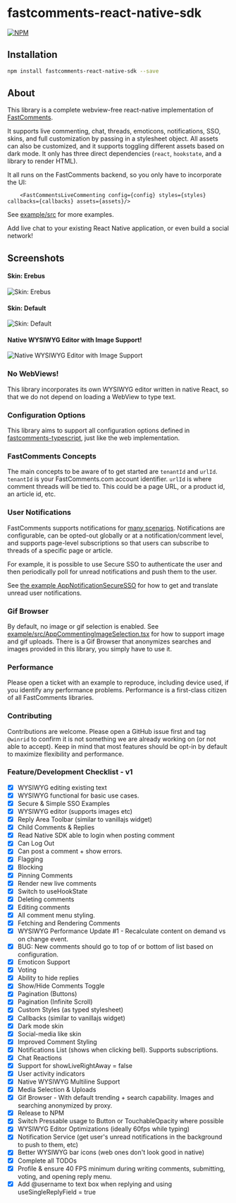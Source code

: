# fastcomments-react-native-sdk

[![NPM](https://img.shields.io/npm/v/fastcomments-react-native-sdk.svg)](https://www.npmjs.com/package/fastcomments-react-native-sdk)

## Installation

```sh
npm install fastcomments-react-native-sdk --save
```

## About

This library is a complete webview-free react-native implementation of [FastComments](https://fastcomments.com).

It supports live commenting, chat, threads, emoticons, notifications, SSO, skins, and full customization by passing in a stylesheet object. All assets
can also be customized, and it supports toggling different assets based on dark mode. It only has three direct dependencies (`react`, `hookstate`, and a library to render HTML).

It all runs on the FastComments backend, so you only have to incorporate the UI:

```tsx
    <FastCommentsLiveCommenting config={config} styles={styles} callbacks={callbacks} assets={assets}/>
```

See [example/src](./example/src) for more examples.

Add live chat to your existing React Native application, or even build a social network!

## Screenshots

#### Skin: Erebus
![Skin: Erebus](./example/screenshots/skin-erebus.PNG)
#### Skin: Default
![Skin: Default](./example/screenshots/skin-default.PNG)
#### Native WYSIWYG Editor with Image Support!
![Native WYSIWYG Editor with Image Support](./example/screenshots/native-wysiwyg.PNG)

### No WebViews!

This library incorporates its own WYSIWYG editor written in native React, so that we do not depend on loading a WebView to type text.

### Configuration Options

This library aims to support all configuration options defined in [fastcomments-typescript](https://github.com/FastComments/fastcomments-typescript/blob/main/src/fast-comments-comment-widget-config.ts), just like the web implementation.

### FastComments Concepts

The main concepts to be aware of to get started are `tenantId` and `urlId`. `tenantId` is your FastComments.com account identifier. `urlId` is where comment threads
will be tied to. This could be a page URL, or a product id, an article id, etc.

### User Notifications

FastComments supports notifications for [many scenarios](https://docs.fastcomments.com/guide-notifications.html). Notifications are configurable,
can be opted-out globally or at a notification/comment level, and supports page-level subscriptions so that users can subscribe to threads of a
specific page or article.

For example, it is possible to use Secure SSO to authenticate the user and then periodically poll for unread notifications and push them to the user.

See [the example AppNotificationSecureSSO](./example/src/AppNotificationsSecureSSO.tsx) for how to get and translate unread user notifications.

### Gif Browser

By default, no image or gif selection is enabled. See [example/src/AppCommentingImageSelection.tsx](./example/src/AppCommentingImageSelection.tsx) for how
to support image and gif uploads. There is a Gif Browser that anonymizes searches and images provided in this library, you simply have to use it.

### Performance

Please open a ticket with an example to reproduce, including device used, if you identify any performance problems. Performance is a first-class citizen
of all FastComments libraries.

### Contributing

Contributions are welcome. Please open a GitHub issue first and tag `@winrid` to confirm it is not something we are already working on (or not able to accept).
Keep in mind that most features should be opt-in by default to maximize flexibility and performance.

### Feature/Development Checklist - v1

- [x] WYSIWYG editing existing text
- [x] WYSIWYG functional for basic use cases.
- [x] Secure & Simple SSO Examples
- [x] WYSIWYG editor (supports images etc)
- [x] Reply Area Toolbar (similar to vanillajs widget)
- [x] Child Comments & Replies
- [x] Read Native SDK able to login when posting comment
- [x] Can Log Out
- [x] Can post a comment + show errors.
- [x] Flagging
- [x] Blocking
- [x] Pinning Comments
- [x] Render new live comments
- [x] Switch to useHookState
- [x] Deleting comments
- [x] Editing comments
- [x] All comment menu styling.
- [x] Fetching and Rendering Comments
- [x] WYSIWYG Performance Update #1 - Recalculate content on demand vs on change event.
- [x] BUG: New comments should go to top of or bottom of list based on configuration.
- [x] Emoticon Support
- [x] Voting
- [x] Ability to hide replies
- [x] Show/Hide Comments Toggle
- [x] Pagination (Buttons)
- [x] Pagination (Infinite Scroll)
- [x] Custom Styles (as typed stylesheet)
- [x] Callbacks (similar to vanillajs widget)
- [x] Dark mode skin
- [x] Social-media like skin
- [x] Improved Comment Styling
- [x] Notifications List (shows when clicking bell). Supports subscriptions.
- [x] Chat Reactions
- [x] Support for showLiveRightAway = false
- [x] User activity indicators
- [x] Native WYSIWYG Multiline Support
- [x] Media Selection & Uploads
- [x] Gif Browser - With default trending + search capability. Images and searching anonymized by proxy.
- [x] Release to NPM
- [x] Switch Pressable usage to Button or TouchableOpacity where possible
- [x] WYSIWYG Editor Optimizations (ideally 60fps while typing)
- [x] Notification Service (get user's unread notifications in the background to push to them, etc)
- [x] Better WYSIWYG bar icons (web ones don't look good in native)
- [x] Complete all TODOs
- [x] Profile & ensure 40 FPS minimum during writing comments, submitting, voting, and opening reply menu.
- [x] Add @username to text box when replying and using useSingleReplyField = true
